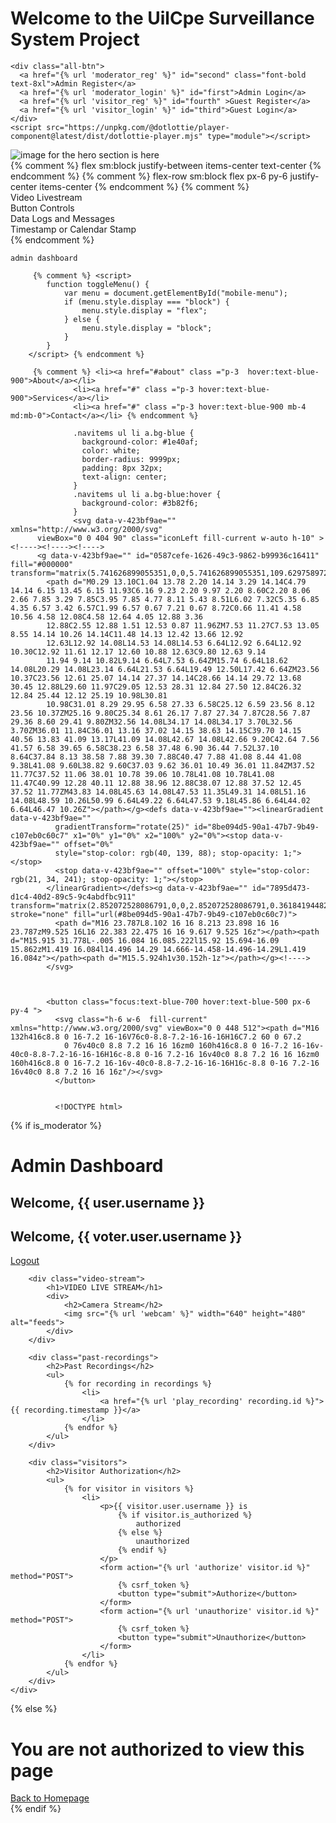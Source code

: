 <div class="main-div">
  <div class="box-1">
    <div class="header-div">
    <h1 class="text-lg">Welcome to the UilCpe Surveillance System Project </h1>
    </div>
  
    <div class="all-btn">
      <a href="{% url 'moderator_reg' %}" id="second" class="font-bold text-8xl">Admin Register</a>
      <a href="{% url 'moderator_login' %}" id="first">Admin Login</a>
      <a href="{% url 'visitor_reg' %}" id="fourth" >Guest Register</a>
      <a href="{% url 'visitor_login' %}" id="third">Guest Login</a>
    </div>
    <script src="https://unpkg.com/@dotlottie/player-component@latest/dist/dotlottie-player.mjs" type="module"></script> 

  <dotlottie-player src="https://lottie.host/9eda9868-11fc-4dd9-9b9d-edc6d504391e/HtUw0cR04o.json" background="transparent" speed="1" style="width: 700px; height: 700px;" loop autoplay></dotlottie-player>
  </div>

  <div class="box2">
    <img src ="{% static 'images/image.jpg' %}" alt="image for the hero section is here "></img>
  </div>

</div>
{% comment %} flex  sm:block justify-between items-center  text-center  {% endcomment %}
{% comment %} flex-row  sm:block flex px-6 py-6  justify-center items-center {% endcomment %}
{% comment %} <div class="grid grid-cols-4 gap-4 md:grid-cols-2 lg:grid-cols-4 p-4 bg-gray-100 shadow-md rounded-md">
      <div class="col-span-2 md:col-span-1 lg:col-span-2 video-container bg-gray-100 p-4 rounded-md shadow-sm h-2/3">
        Video Livestream
      </div>
      <div class="button-controls bg-lavender-300 p-4 rounded-md shadow-sm">
        Button Controls
      </div>
      <div class="data-logs bg-lavender-400 p-4 rounded-md shadow-sm">
        Data Logs and Messages
      </div>
      <div class="timestamp bg-lavender-500 p-4 rounded-md shadow-sm">
        Timestamp or Calendar Stamp
      </div>
    </div> {% endcomment %}



    admin dashboard

         {% comment %} <script>
            function toggleMenu() {
                var menu = document.getElementById("mobile-menu");
                if (menu.style.display === "block") {
                    menu.style.display = "flex";
                } else {
                    menu.style.display = "block";
                }
            }
        </script> {% endcomment %}

         {% comment %} <li><a href="#about" class ="p-3  hover:text-blue-900">About</a></li>
                  <li><a href="#" class ="p-3 hover:text-blue-900">Services</a></li>
                  <li><a href="#" class ="p-3 hover:text-blue-900 mb-4 md:mb-0">Contact</a></li> {% endcomment %}

                  .navitems ul li a.bg-blue {
                    background-color: #1e40af;
                    color: white;
                    border-radius: 9999px;
                    padding: 8px 32px;
                    text-align: center;
                  }
                  .navitems ul li a.bg-blue:hover {
                    background-color: #3b82f6;
                  }
                  <svg data-v-423bf9ae="" xmlns="http://www.w3.org/2000/svg" 
          viewBox="0 0 404 90" class="iconLeft fill-current w-auto h-10" ><!----><!----><!---->
          <g data-v-423bf9ae="" id="0587cefe-1626-49c3-9862-b99936c16411" fill="#000000" transform="matrix(5.741626899055351,0,0,5.741626899055351,109.6297589728666,-6.244019085031169)">
            <path d="M0.29 13.10C1.04 13.78 2.20 14.14 3.29 14.14C4.79 14.14 6.15 13.45 6.15 11.93C6.16 9.23 2.20 9.97 2.20 8.60C2.20 8.06 2.66 7.85 3.29 7.85C3.95 7.85 4.77 8.11 5.43 8.51L6.02 7.32C5.35 6.85 4.35 6.57 3.42 6.57C1.99 6.57 0.67 7.21 0.67 8.72C0.66 11.41 4.58 10.56 4.58 12.08C4.58 12.64 4.05 12.88 3.36 
            12.88C2.55 12.88 1.51 12.53 0.87 11.96ZM7.53 11.27C7.53 13.05 8.55 14.14 10.26 14.14C11.48 14.13 12.42 13.66 12.92 
            12.63L12.92 14.08L14.53 14.08L14.53 6.64L12.92 6.64L12.92 10.30C12.92 11.61 12.17 12.60 10.88 12.63C9.80 12.63 9.14 
            11.94 9.14 10.82L9.14 6.64L7.53 6.64ZM15.74 6.64L18.62 14.08L20.29 14.08L23.14 6.64L21.53 6.64L19.49 12.50L17.42 6.64ZM23.56 10.37C23.56 12.61 25.07 14.14 27.37 14.14C28.66 14.14 29.72 13.68 30.45 12.88L29.60 11.97C29.05 12.53 28.31 12.84 27.50 12.84C26.32 12.84 25.44 12.12 25.19 10.98L30.81 
            10.98C31.01 8.29 29.95 6.58 27.33 6.58C25.12 6.59 23.56 8.12 23.56 10.37ZM25.16 9.80C25.34 8.61 26.17 7.87 27.34 7.87C28.56 7.87 29.36 8.60 29.41 9.80ZM32.56 14.08L34.17 14.08L34.17 3.70L32.56 3.70ZM36.01 11.84C36.01 13.16 37.02 14.15 38.63 14.15C39.70 14.15 40.56 13.83 41.09 13.17L41.09 14.08L42.67 14.08L42.66 9.20C42.64 7.56 41.57 6.58 39.65 6.58C38.23 6.58 37.48 6.90 36.44 7.52L37.10 8.64C37.84 8.13 38.58 7.88 39.30 7.88C40.47 7.88 41.08 8.44 41.08 9.38L41.08 9.60L38.82 9.60C37.03 9.62 36.01 10.49 36.01 11.84ZM37.52 11.77C37.52 11.06 38.01 10.78 39.06 10.78L41.08 10.78L41.08 11.47C40.99 12.28 40.11 12.88 38.96 12.88C38.07 12.88 37.52 12.45 37.52 11.77ZM43.83 14.08L45.63 14.08L47.53 11.35L49.31 14.08L51.16 14.08L48.59 10.26L50.99 6.64L49.22 6.64L47.53 9.18L45.86 6.64L44.02 6.64L46.47 10.26Z"></path></g><defs data-v-423bf9ae=""><linearGradient data-v-423bf9ae="" 
              gradientTransform="rotate(25)" id="8be094d5-90a1-47b7-9b49-c107eb0c60c7" x1="0%" y1="0%" x2="100%" y2="0%"><stop data-v-423bf9ae="" offset="0%" 
              style="stop-color: rgb(40, 139, 88); stop-opacity: 1;"></stop>
              <stop data-v-423bf9ae="" offset="100%" style="stop-color: rgb(21, 34, 241); stop-opacity: 1;"></stop>
            </linearGradient></defs><g data-v-423bf9ae="" id="7895d473-d1c4-40d2-89c5-9c4abdfbc911" transform="matrix(2.852072528086791,0,0,2.852072528086791,0.3618419448213217,-0.41116010653409063)" stroke="none" fill="url(#8be094d5-90a1-47b7-9b49-c107eb0c60c7)">
              <path d="M16 23.787L8.102 16 16 8.213 23.898 16 16 23.787zM9.525 16L16 22.383 22.475 16 16 9.617 9.525 16z"></path><path d="M15.915 31.778L-.005 16.084 16.085.222l15.92 15.694-16.09 15.862zM1.419 16.084l14.496 14.29 14.666-14.458-14.496-14.29L1.419 16.084z"></path><path d="M15.5.924h1v30.152h-1z"></path></g><!---->
            </svg>



            <button class="focus:text-blue-700 hover:text-blue-500 px-6 py-4 ">
              <svg class="h-6 w-6  fill-current" xmlns="http://www.w3.org/2000/svg" viewBox="0 0 448 512"><path d="M16 132h416c8.8 0 16-7.2 16-16V76c0-8.8-7.2-16-16-16H16C7.2 60 0 67.2 
                0 76v40c0 8.8 7.2 16 16 16zm0 160h416c8.8 0 16-7.2 16-16v-40c0-8.8-7.2-16-16-16H16c-8.8 0-16 7.2-16 16v40c0 8.8 7.2 16 16 16zm0 160h416c8.8 0 16-7.2 16-16v-40c0-8.8-7.2-16-16-16H16c-8.8 0-16 7.2-16 16v40c0 8.8 7.2 16 16 16z"/></svg>
              </button>


              <!DOCTYPE html>
<html lang="en">
<head>
    <meta charset="UTF-8">
    <title>ADMIN DASHBOARD</title>
    <style>
        /* Add your CSS styles here */
    </style>
</head>
<body>
{% if is_moderator %}
    <div class="admin-dashboard">
        <h1 class="text-center font-bold head-tag p-96">Admin Dashboard</h1>
        <h2>Welcome, {{ user.username }}</h2>
        <h2>Welcome, {{ voter.user.username }}</h2>
        <a href="{% url 'moderator_logout' %}">Logout</a>
        
        <div class="video-stream">
            <h1>VIDEO LIVE STREAM</h1>
            <div>
                <h2>Camera Stream</h2>
                <img src="{% url 'webcam' %}" width="640" height="480" alt="feeds">
            </div>
        </div>
        
        <div class="past-recordings">
            <h2>Past Recordings</h2>
            <ul>
                {% for recording in recordings %}
                    <li>
                        <a href="{% url 'play_recording' recording.id %}">{{ recording.timestamp }}</a>
                    </li>
                {% endfor %}
            </ul>
        </div>
        
        <div class="visitors">
            <h2>Visitor Authorization</h2>
            <ul>
                {% for visitor in visitors %}
                    <li>
                        <p>{{ visitor.user.username }} is 
                            {% if visitor.is_authorized %}
                                authorized
                            {% else %}
                                unauthorized
                            {% endif %}
                        </p>
                        <form action="{% url 'authorize' visitor.id %}" method="POST">
                            {% csrf_token %}
                            <button type="submit">Authorize</button>
                        </form>
                        <form action="{% url 'unauthorize' visitor.id %}" method="POST">
                            {% csrf_token %}
                            <button type="submit">Unauthorize</button>
                        </form>
                    </li>
                {% endfor %}
            </ul>
        </div>
    </div>
{% else %}
    <div class="unauthorized">
        <h1>You are not authorized to view this page</h1>
        <a href="{% url 'index' %}">Back to Homepage</a>
    </div>
{% endif %}
</body>
</html>
